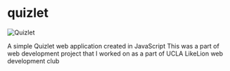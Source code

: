 # quizlet

![Quizlet](https://user-images.githubusercontent.com/32945767/55678166-deab5b00-58a9-11e9-9f2b-2237749b3721.jpg)

A simple Quizlet web application created in JavaScript
This was a part of web development project that I worked on as a part of UCLA LikeLion web development club
